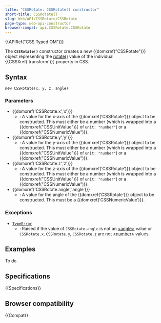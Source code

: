```yaml
---
title: "CSSRotate: CSSRotate() constructor"
short-title: CSSRotate()
slug: Web/API/CSSRotate/CSSRotate
page-type: web-api-constructor
browser-compat: api.CSSRotate.CSSRotate
---
```


{{APIRef("CSS Typed OM")}}

The **`CSSRotate()`** constructor creates a new
{{domxref("CSSRotate")}} object representing the [rotate()](/en-US/docs/Web/CSS/transform-function/rotate) value of the
individual {{CSSXref('transform')}} property in CSS.

## Syntax

```js-nolint
new CSSRotate(x, y, z, angle)
```

### Parameters

- {{domxref('CSSRotate.x','x')}}
  - : A value for the x-axis of the {{domxref('CSSRotate')}} object to be constructed. This must either be a number (which is wrapped into a {{domxref("CSSUnitValue")}} of `unit: "number"`) or a {{domxref("CSSNumericValue")}}.
- {{domxref('CSSRotate.y','y')}}
  - : A value for the y-axis of the {{domxref('CSSRotate')}} object to be constructed. This must either be a number (which is wrapped into a {{domxref("CSSUnitValue")}} of `unit: "number"`) or a {{domxref("CSSNumericValue")}}.
- {{domxref('CSSRotate.z','z')}}
  - : A value for the z-axis of the {{domxref('CSSRotate')}} object to be constructed. This must either be a number (which is wrapped into a {{domxref("CSSUnitValue")}} of `unit: "number"`) or a {{domxref("CSSNumericValue")}}.
- {{domxref('CSSRotate.angle','angle')}}
  - : A value for the angle of the {{domxref('CSSRotate')}} object to be constructed. This
    must be a {{domxref('CSSNumericValue')}}.

### Exceptions

- [`TypeError`](/en-US/docs/Web/JavaScript/Reference/Global_Objects/TypeError)
  - : Raised if the value of `CSSRotate.angle` is not an [\<angle>](/en-US/docs/Web/CSS/angle) value
    or `CSSRotate.x`, `CSSRotate.y`, `CSSRotate.z` are
    not [\<number>](/en-US/docs/Web/CSS/number) values.

## Examples

To do

## Specifications

{{Specifications}}

## Browser compatibility

{{Compat}}
